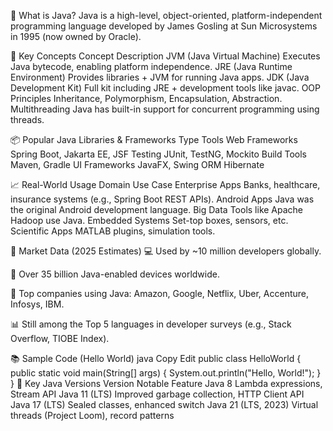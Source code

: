 🔷 What is Java?
Java is a high-level, object-oriented, platform-independent programming language developed by James Gosling at Sun Microsystems in 1995 (now owned by Oracle).

🧠 Key Concepts
Concept	Description
JVM (Java Virtual Machine)	Executes Java bytecode, enabling platform independence.
JRE (Java Runtime Environment)	Provides libraries + JVM for running Java apps.
JDK (Java Development Kit)	Full kit including JRE + development tools like javac.
OOP Principles	Inheritance, Polymorphism, Encapsulation, Abstraction.
Multithreading	Java has built-in support for concurrent programming using threads.

📦 Popular Java Libraries & Frameworks
Type	Tools
Web Frameworks	Spring Boot, Jakarta EE, JSF
Testing	JUnit, TestNG, Mockito
Build Tools	Maven, Gradle
UI Frameworks	JavaFX, Swing
ORM	Hibernate

📈 Real-World Usage
Domain	Use Case
Enterprise Apps	Banks, healthcare, insurance systems (e.g., Spring Boot REST APIs).
Android Apps	Java was the original Android development language.
Big Data	Tools like Apache Hadoop use Java.
Embedded Systems	Set-top boxes, sensors, etc.
Scientific Apps	MATLAB plugins, simulation tools.

🔢 Market Data (2025 Estimates)
💻 Used by ~10 million developers globally.

🔄 Over 35 billion Java-enabled devices worldwide.

🏢 Top companies using Java: Amazon, Google, Netflix, Uber, Accenture, Infosys, IBM.

📊 Still among the Top 5 languages in developer surveys (e.g., Stack Overflow, TIOBE Index).

📚 Sample Code (Hello World)
java
Copy
Edit
public class HelloWorld {
    public static void main(String[] args) {
        System.out.println("Hello, World!");
    }
}
🧩 Key Java Versions
Version	Notable Feature
Java 8	Lambda expressions, Stream API
Java 11 (LTS)	Improved garbage collection, HTTP Client API
Java 17 (LTS)	Sealed classes, enhanced switch
Java 21 (LTS, 2023)	Virtual threads (Project Loom), record patterns

